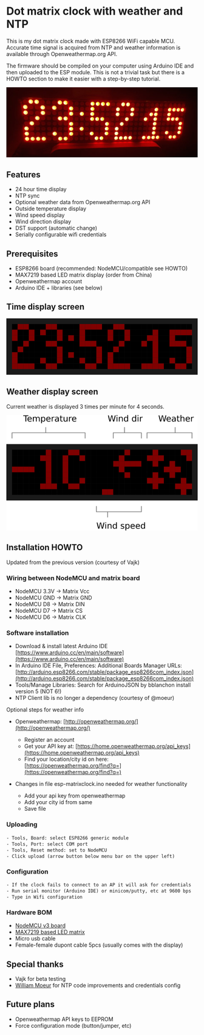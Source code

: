 # Dot matrix clock with weather and NTP

This is my dot matrix clock made with ESP8266 WiFi capable MCU. Accurate time signal is acquired from NTP and weather information is available through Openweathermap.org API.

The firmware should be compiled on your computer using Arduino IDE and then uploaded to the ESP module. This is not a trivial task but there is a HOWTO section to make it easier with a step-by-step tutorial.

![esp-matrixclock](clock.jpg)

## Features
- 24 hour time display
- NTP sync
- Optional weather data from Openweathermap.org API
- Outside temperature display
- Wind speed display
- Wind direction display
- DST support (automatic change)
- Serially configurable wifi credentials 


## Prerequisites
- ESP8266 board (recommended: NodeMCU/compatible see HOWTO)
- MAX7219 based LED matrix display (order from China)
- Openweathermap account
- Arduino IDE + libraries (see below)

## Time display screen
![esp-matrixclock](pictures/clock-time.png)

## Weather display screen
Current weather is displayed 3 times per minute for 4 seconds.

![esp-matrixclock](pictures/clock-weather.png)

## Installation HOWTO

Updated from the previous version (courtesy of Vajk)

### Wiring between NodeMCU and matrix board

- NodeMCU 3.3V	-> Matrix Vcc
- NodeMCU GND		-> Matrix GND
- NodeMCU D8		-> Matrix DIN
- NodeMCU D7		-> Matrix CS
- NodeMCU D6		-> Matrix CLK

### Software installation

- Download & install latest Arduino IDE [https://www.arduino.cc/en/main/software](https://www.arduino.cc/en/main/software) 
- In Arduino IDE File, Preferences: Additional Boards Manager URLs: [http://arduino.esp8266.com/stable/package_esp8266com_index.json](http://arduino.esp8266.com/stable/package_esp8266com_index.json) 
- Tools/Manage Libraries: Search for ArduinoJSON by bblanchon install version 5 (NOT 6!)
- NTP Client lib is no longer a dependency (courtesy of @moeur)

Optional steps for weather info

- Openweathermap: [http://openweathermap.org/](http://openweathermap.org/) 
	- Register an account
	- Get your API key at: [https://home.openweathermap.org/api_keys](https://home.openweathermap.org/api_keys) 
	- Find your location/city id on here: [https://openweathermap.org/find?q=](https://openweathermap.org/find?q=) 

- Changes in file esp-matrixclock.ino needed for weather functionality
	- Add your api key from openweathermap
	- Add your city id from same
	- Save file

### Uploading

	- Tools, Board: select ESP8266 generic module
	- Tools, Port: select COM port
	- Tools, Reset method: set to NodeMCU
	- Click upload (arrow button below menu bar on the upper left)

### Configuration

	- If the clock fails to connect to an AP it will ask for credentials
	- Run serial monitor (Arduino IDE) or minicom/putty, etc at 9600 bps
	- Type in Wifi configuration

### Hardware BOM

- [NodeMCU v3 board](http://www.banggood.com/Geekcreit-Doit-NodeMcu-Lua-ESP8266-ESP-12E-WIFI-Development-Board-p-985891.html)
- [MAX7219 based LED matrix](https://www.banggood.com/MAX7219-Dot-Matrix-Module-4-in-1-Display-For-Arduino-p-1072083.html)
- Micro usb cable
- Female-female dupont cable 5pcs (usually comes with the display)


## Special thanks

- Vajk for beta testing
- [William Moeur](https://github.com/moeur) for NTP code improvements and credentials config

## Future plans

- Openweathermap API keys to EEPROM
- Force configuration mode (button/jumper, etc)
